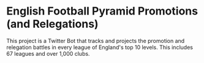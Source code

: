 # English Football Pyramid Promotions (and Relegations) #

This project is a Twitter Bot that tracks and projects the promotion and relegation battles in every league of England's top 10 levels. This includes 67 leagues and over 1,000 clubs.


